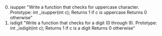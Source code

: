 0. isupper
"Write a function that checks for uppercase character.
Prototype: int _isupper(int c);
Returns 1 if c is uppercase
Returns 0 otherwise"
1. isdigit
"Write a function that checks for a digit (0 through 9).
Prototype: int _isdigit(int c);
Returns 1 if c is a digit
Returns 0 otherwise"

